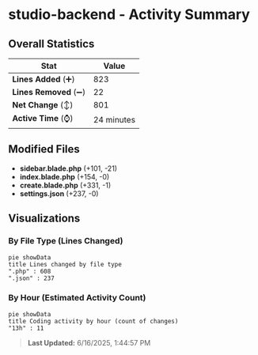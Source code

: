 # studio-backend - Activity Summary 

## Overall Statistics

| Stat                   | Value                                                             |
| ---------------------- | ----------------------------------------------------------------- |
| **Lines Added** (➕)   | 823                                          |
| **Lines Removed** (➖) | 22                                        |
| **Net Change** (↕)    | 801                |
| **Active Time** (⌚)   | 24 minutes |


## Modified Files
- **sidebar.blade.php** (+101, -21)
- **index.blade.php** (+154, -0)
- **create.blade.php** (+331, -1)
- **settings.json** (+237, -0)

## Visualizations

### By File Type (Lines Changed)

```mermaid
pie showData
title Lines changed by file type
".php" : 608
".json" : 237
```

### By Hour (Estimated Activity Count)

```mermaid
pie showData
title Coding activity by hour (count of changes)
"13h" : 11
```


> **Last Updated:** 6/16/2025, 1:44:57 PM